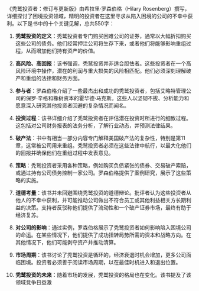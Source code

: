 《秃鹫投资者：修订与更新版》由希拉里·罗森伯格（Hilary Rosenberg）撰写，详细探讨了困境投资领域，精明的投资者在这里寻求从陷入困境的公司的不幸中获利。以下是书中的十个关键见解，总共550字：

1. **秃鹫投资的定义**：秃鹫投资者专门购买困难公司的证券，通常以大幅折扣购买这些公司的债务。他们经常押注公司将生存下来，或者他们将能够影响重组过程，从而增加他们持有资产的价值。

2. **高风险、高回报**：该书强调，秃鹫投资并非适合胆怯者。这些投资者在一个高风险环境中操作，潜在的利润与重大损失的风险相匹配。他们必须深刻理解破产和重组的法律和财务方面。

3. **参与者**：罗森伯格介绍了一些最杰出和成功的秃鹫投资者，包括艾略特管理公司的保罗·辛格和橡树资本的霍华德·马克斯。这些人以坚韧不拔、分析能力和愿意深入研究其他投资者回避的复杂情况而闻名。

4. **投资过程**：该书详细介绍了秃鹫投资者在评估潜在投资时所进行的细致过程。这包括对公司财务报表的法务分析，了解行业动态，并预测法律结果。

5. **破产法**：书中有相当一部分内容专门解释美国破产法的复杂性，特别是第11章，这常被公司用来重组。秃鹫投资者必须在这些法律中航行，以最大化他们的回报并确保他们在重组过程中发表意见。

6. **策略**：秃鹫投资者采用各种策略，例如购买负债紧张的债券、交易破产索赔，或通过持有公司债务控制一家公司。罗森伯格提供了案例研究，展示了这些策略的实施。

7. **道德考量**：该书并未回避围绕秃鹫投资的道德辩论。批评者认为这些投资者从他人的不幸中获利，并可能推动公司做出不符合员工或其他利益相关方长期利益的决策。支持者反驳称他们提供了流动性和一个破产证券市场，最终有助于经济复苏。

8. **对公司的影响**：通过实例，罗森伯格展示了秃鹫投资者如何影响陷入困境公司的命运。在某些情况下，他们提供了成功扭转局势所需的资本和战略方向。在其他情况下，他们可能剥夺资产并推动清算。

9. **市场周期**：该书讨论了秃鹫投资是循环的，经济衰退时机会增加，更多公司面临困境。投资者必须善于阅读市场周期，以在最佳时机进入和退出位置。

10. **秃鹫投资的未来**：随着市场的发展，秃鹫投资的格局也在变化。该书提及了该领域竞争日益激